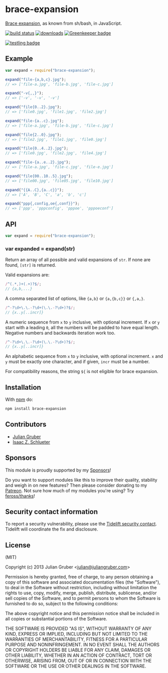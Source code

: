 # brace-expansion

[Brace expansion](https://www.gnu.org/software/bash/manual/html_node/Brace-Expansion.html),
as known from sh/bash, in JavaScript.

[![build status](https://secure.travis-ci.org/juliangruber/brace-expansion.svg)](http://travis-ci.org/juliangruber/brace-expansion)
[![downloads](https://img.shields.io/npm/dm/brace-expansion.svg)](https://www.npmjs.org/package/brace-expansion)
[![Greenkeeper badge](https://badges.greenkeeper.io/juliangruber/brace-expansion.svg)](https://greenkeeper.io/)

[![testling badge](https://ci.testling.com/juliangruber/brace-expansion.png)](https://ci.testling.com/juliangruber/brace-expansion)

## Example

```js
var expand = require("brace-expansion");

expand("file-{a,b,c}.jpg");
// => ['file-a.jpg', 'file-b.jpg', 'file-c.jpg']

expand("-v{,,}");
// => ['-v', '-v', '-v']

expand("file{0..2}.jpg");
// => ['file0.jpg', 'file1.jpg', 'file2.jpg']

expand("file-{a..c}.jpg");
// => ['file-a.jpg', 'file-b.jpg', 'file-c.jpg']

expand("file{2..0}.jpg");
// => ['file2.jpg', 'file1.jpg', 'file0.jpg']

expand("file{0..4..2}.jpg");
// => ['file0.jpg', 'file2.jpg', 'file4.jpg']

expand("file-{a..e..2}.jpg");
// => ['file-a.jpg', 'file-c.jpg', 'file-e.jpg']

expand("file{00..10..5}.jpg");
// => ['file00.jpg', 'file05.jpg', 'file10.jpg']

expand("{{A..C},{a..c}}");
// => ['A', 'B', 'C', 'a', 'b', 'c']

expand("ppp{,config,oe{,conf}}");
// => ['ppp', 'pppconfig', 'pppoe', 'pppoeconf']
```

## API

```js
var expand = require("brace-expansion");
```

### var expanded = expand(str)

Return an array of all possible and valid expansions of `str`. If none are
found, `[str]` is returned.

Valid expansions are:

```js
/^(.*,)+(.+)?$/;
// {a,b,...}
```

A comma separated list of options, like `{a,b}` or `{a,{b,c}}` or `{,a,}`.

```js
/^-?\d+\.\.-?\d+(\.\.-?\d+)?$/;
// {x..y[..incr]}
```

A numeric sequence from `x` to `y` inclusive, with optional increment. If `x` or
`y` start with a leading `0`, all the numbers will be padded to have equal
length. Negative numbers and backwards iteration work too.

```js
/^-?\d+\.\.-?\d+(\.\.-?\d+)?$/;
// {x..y[..incr]}
```

An alphabetic sequence from `x` to `y` inclusive, with optional increment. `x`
and `y` must be exactly one character, and if given, `incr` must be a number.

For compatibility reasons, the string `${` is not eligible for brace expansion.

## Installation

With [npm](https://npmjs.org) do:

```bash
npm install brace-expansion
```

## Contributors

- [Julian Gruber](https://github.com/juliangruber)
- [Isaac Z. Schlueter](https://github.com/isaacs)

## Sponsors

This module is proudly supported by my
[Sponsors](https://github.com/juliangruber/sponsors)!

Do you want to support modules like this to improve their quality, stability and
weigh in on new features? Then please consider donating to my
[Patreon](https://www.patreon.com/juliangruber). Not sure how much of my modules
you're using? Try [feross/thanks](https://github.com/feross/thanks)!

## Security contact information

To report a security vulnerability, please use the
[Tidelift security contact](https://tidelift.com/security). Tidelift will
coordinate the fix and disclosure.

## License

(MIT)

Copyright (c) 2013 Julian Gruber &lt;julian@juliangruber.com&gt;

Permission is hereby granted, free of charge, to any person obtaining a copy of
this software and associated documentation files (the "Software"), to deal in
the Software without restriction, including without limitation the rights to
use, copy, modify, merge, publish, distribute, sublicense, and/or sell copies of
the Software, and to permit persons to whom the Software is furnished to do so,
subject to the following conditions:

The above copyright notice and this permission notice shall be included in all
copies or substantial portions of the Software.

THE SOFTWARE IS PROVIDED "AS IS", WITHOUT WARRANTY OF ANY KIND, EXPRESS OR
IMPLIED, INCLUDING BUT NOT LIMITED TO THE WARRANTIES OF MERCHANTABILITY, FITNESS
FOR A PARTICULAR PURPOSE AND NONINFRINGEMENT. IN NO EVENT SHALL THE AUTHORS OR
COPYRIGHT HOLDERS BE LIABLE FOR ANY CLAIM, DAMAGES OR OTHER LIABILITY, WHETHER
IN AN ACTION OF CONTRACT, TORT OR OTHERWISE, ARISING FROM, OUT OF OR IN
CONNECTION WITH THE SOFTWARE OR THE USE OR OTHER DEALINGS IN THE SOFTWARE.

